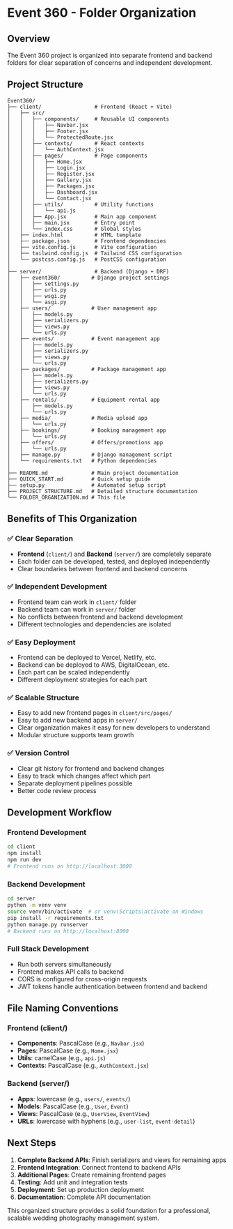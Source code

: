 # Event 360 - Folder Organization

## Overview
The Event 360 project is organized into separate frontend and backend folders for clear separation of concerns and independent development.

## Project Structure

```
Event360/
├── client/                 # Frontend (React + Vite)
│   ├── src/
│   │   ├── components/     # Reusable UI components
│   │   │   ├── Navbar.jsx
│   │   │   ├── Footer.jsx
│   │   │   └── ProtectedRoute.jsx
│   │   ├── contexts/       # React contexts
│   │   │   └── AuthContext.jsx
│   │   ├── pages/          # Page components
│   │   │   ├── Home.jsx
│   │   │   ├── Login.jsx
│   │   │   ├── Register.jsx
│   │   │   ├── Gallery.jsx
│   │   │   ├── Packages.jsx
│   │   │   ├── Dashboard.jsx
│   │   │   └── Contact.jsx
│   │   ├── utils/          # Utility functions
│   │   │   └── api.js
│   │   ├── App.jsx         # Main app component
│   │   ├── main.jsx        # Entry point
│   │   └── index.css       # Global styles
│   ├── index.html          # HTML template
│   ├── package.json        # Frontend dependencies
│   ├── vite.config.js      # Vite configuration
│   ├── tailwind.config.js  # Tailwind CSS configuration
│   └── postcss.config.js   # PostCSS configuration
│
├── server/                 # Backend (Django + DRF)
│   ├── event360/          # Django project settings
│   │   ├── settings.py
│   │   ├── urls.py
│   │   ├── wsgi.py
│   │   └── asgi.py
│   ├── users/             # User management app
│   │   ├── models.py
│   │   ├── serializers.py
│   │   ├── views.py
│   │   └── urls.py
│   ├── events/            # Event management app
│   │   ├── models.py
│   │   ├── serializers.py
│   │   ├── views.py
│   │   └── urls.py
│   ├── packages/          # Package management app
│   │   ├── models.py
│   │   ├── serializers.py
│   │   ├── views.py
│   │   └── urls.py
│   ├── rentals/           # Equipment rental app
│   │   ├── models.py
│   │   └── urls.py
│   ├── media/             # Media upload app
│   │   └── urls.py
│   ├── bookings/          # Booking management app
│   │   └── urls.py
│   ├── offers/            # Offers/promotions app
│   │   └── urls.py
│   ├── manage.py          # Django management script
│   └── requirements.txt   # Python dependencies
│
├── README.md              # Main project documentation
├── QUICK_START.md         # Quick setup guide
├── setup.py               # Automated setup script
├── PROJECT_STRUCTURE.md   # Detailed structure documentation
└── FOLDER_ORGANIZATION.md # This file
```

## Benefits of This Organization

### ✅ Clear Separation
- **Frontend** (`client/`) and **Backend** (`server/`) are completely separate
- Each folder can be developed, tested, and deployed independently
- Clear boundaries between frontend and backend concerns

### ✅ Independent Development
- Frontend team can work in `client/` folder
- Backend team can work in `server/` folder
- No conflicts between frontend and backend development
- Different technologies and dependencies are isolated

### ✅ Easy Deployment
- Frontend can be deployed to Vercel, Netlify, etc.
- Backend can be deployed to AWS, DigitalOcean, etc.
- Each part can be scaled independently
- Different deployment strategies for each part

### ✅ Scalable Structure
- Easy to add new frontend pages in `client/src/pages/`
- Easy to add new backend apps in `server/`
- Clear organization makes it easy for new developers to understand
- Modular structure supports team growth

### ✅ Version Control
- Clear git history for frontend and backend changes
- Easy to track which changes affect which part
- Separate deployment pipelines possible
- Better code review process

## Development Workflow

### Frontend Development
```bash
cd client
npm install
npm run dev
# Frontend runs on http://localhost:3000
```

### Backend Development
```bash
cd server
python -m venv venv
source venv/bin/activate  # or venv\Scripts\activate on Windows
pip install -r requirements.txt
python manage.py runserver
# Backend runs on http://localhost:8000
```

### Full Stack Development
- Run both servers simultaneously
- Frontend makes API calls to backend
- CORS is configured for cross-origin requests
- JWT tokens handle authentication between frontend and backend

## File Naming Conventions

### Frontend (client/)
- **Components**: PascalCase (e.g., `Navbar.jsx`)
- **Pages**: PascalCase (e.g., `Home.jsx`)
- **Utils**: camelCase (e.g., `api.js`)
- **Contexts**: PascalCase (e.g., `AuthContext.jsx`)

### Backend (server/)
- **Apps**: lowercase (e.g., `users/`, `events/`)
- **Models**: PascalCase (e.g., `User`, `Event`)
- **Views**: PascalCase (e.g., `UserView`, `EventView`)
- **URLs**: lowercase with hyphens (e.g., `user-list`, `event-detail`)

## Next Steps

1. **Complete Backend APIs**: Finish serializers and views for remaining apps
2. **Frontend Integration**: Connect frontend to backend APIs
3. **Additional Pages**: Create remaining frontend pages
4. **Testing**: Add unit and integration tests
5. **Deployment**: Set up production deployment
6. **Documentation**: Complete API documentation

This organized structure provides a solid foundation for a professional, scalable wedding photography management system. 